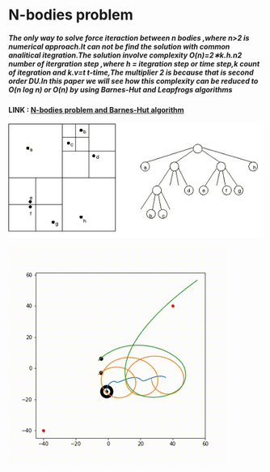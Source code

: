 # N-bodies problem




##### The only way to solve force iteraction between n bodies ,where n>2 is numerical approach.It can not be find the solution with common analitical itegration.The solution involve complexity O(n)=2∗k.h.n2 number of itergration step ,where h = itegration step or time step,k count of itegration and k.v=t t-time,The multiplier 2 is because that is second order DU.In this paper we will see how this complexity can be reduced to O(n log n) or O(n) by using Barnes-Hut and Leapfrogs algorithms
#### LINK :  <a color='blue' href="https://nbviewer.jupyter.org/github/Daodavid93/N_BODY_PROBLEM_Barnes-Hut-ALGORITAM/blob/master/n-bodies-project.ipynb">N-bodies problem and Barnes-Hut algorithm 
</a>



![Cat](https://github.com/Daodavid93/Barnes-Hut-Algorithm_Nbodies_Problem/blob/master/sources/example1.gif)

![](https://github.com/Daodavid93/Barnes-Hut-Algorithm_Nbodies_Problem/blob/master/video/3-bodies.gif)


